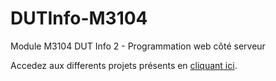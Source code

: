 # DUTInfo-M3104
Module M3104 DUT Info 2 - Programmation web côté serveur

Accedez aux differents projets présents en [cliquant ici](https://m3104.000webhostapp.com/index.php).
